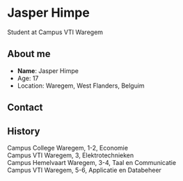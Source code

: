 # Jasper Himpe
Student at Campus VTI Waregem
## About me
* **Name**: Jasper Himpe <br />
* Age: 17 <br />
* Location: Waregem, West Flanders, Belguim <br />
## Contact

## History
Campus College Waregem, 1-2, Economie <br />
Campus VTI Waregem, 3, Elektrotechnieken <br />
Campus Hemelvaart Waregem, 3-4, Taal en Communicatie <br />
Campus VTI Waregem, 5-6, Applicatie en Databeheer <br />
